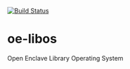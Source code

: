 [![Build Status](https://openenclave.visualstudio.com/ACC-Services/_apis/build/status/oe-libos-master-pipeline?branchName=master)](https://openenclave.visualstudio.com/ACC-Services/_build/latest?definitionId=70&branchName=master)

# oe-libos
Open Enclave Library Operating System
